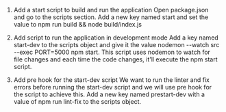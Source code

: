 
1. Add a start script to build and run the application
   Open package.json and go to the scripts section. Add a new key named start and set the value to npm run build && node build/index.js

2. Add script to run the application in development mode
   Add a key named start-dev to the scripts object and give it the value nodemon --watch src --exec PORT=5000 npm start.
   This script uses nodemon to watch for file changes and each time the code changes, it'll execute the npm start script.

3. Add pre hook for the start-dev script
   We want to run the linter and fix errors before running the start-dev script and we will use pre hook for the script to achieve this.
   Add a new key named prestart-dev with a value of npm run lint-fix to the scripts object.